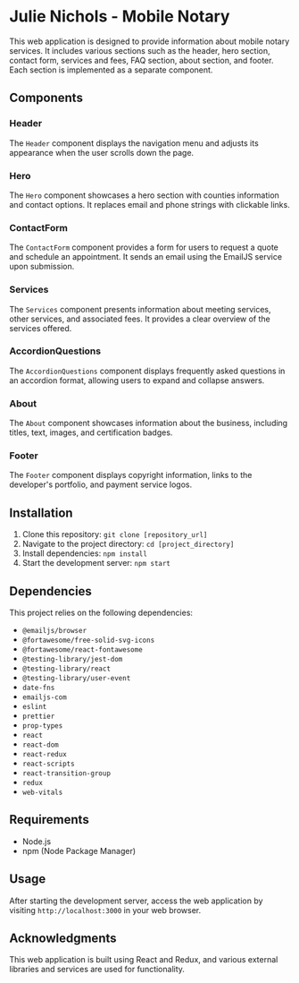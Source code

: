 # Julie Nichols - Mobile Notary

This web application is designed to provide information about mobile notary services. It includes various sections such as the header, hero section, contact form, services and fees, FAQ section, about section, and footer. Each section is implemented as a separate component.

## Components

### Header
The `Header` component displays the navigation menu and adjusts its appearance when the user scrolls down the page.

### Hero
The `Hero` component showcases a hero section with counties information and contact options. It replaces email and phone strings with clickable links.

### ContactForm
The `ContactForm` component provides a form for users to request a quote and schedule an appointment. It sends an email using the EmailJS service upon submission.

### Services
The `Services` component presents information about meeting services, other services, and associated fees. It provides a clear overview of the services offered.

### AccordionQuestions
The `AccordionQuestions` component displays frequently asked questions in an accordion format, allowing users to expand and collapse answers.

### About
The `About` component showcases information about the business, including titles, text, images, and certification badges.

### Footer
The `Footer` component displays copyright information, links to the developer's portfolio, and payment service logos.

## Installation

1. Clone this repository: `git clone [repository_url]`
2. Navigate to the project directory: `cd [project_directory]`
3. Install dependencies: `npm install`
4. Start the development server: `npm start`

## Dependencies

This project relies on the following dependencies:

- `@emailjs/browser`
- `@fortawesome/free-solid-svg-icons`
- `@fortawesome/react-fontawesome`
- `@testing-library/jest-dom`
- `@testing-library/react`
- `@testing-library/user-event`
- `date-fns`
- `emailjs-com`
- `eslint`
- `prettier`
- `prop-types`
- `react`
- `react-dom`
- `react-redux`
- `react-scripts`
- `react-transition-group`
- `redux`
- `web-vitals`

## Requirements

- Node.js
- npm (Node Package Manager)

## Usage

After starting the development server, access the web application by visiting `http://localhost:3000` in your web browser.

## Acknowledgments

This web application is built using React and Redux, and various external libraries and services are used for functionality.
